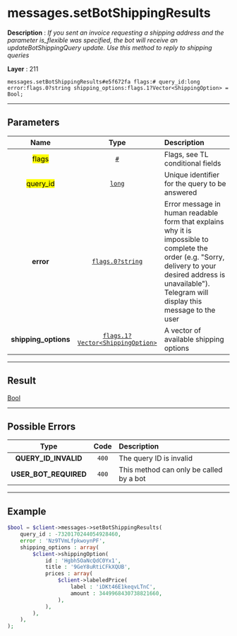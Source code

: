 # messages.setBotShippingResults

**Description** : *If you sent an invoice requesting a shipping address and the parameter is_flexible was specified, the bot will receive an updateBotShippingQuery update. Use this method to reply to shipping queries*

**Layer** : 211

```tl
messages.setBotShippingResults#e5f672fa flags:# query_id:long error:flags.0?string shipping_options:flags.1?Vector<ShippingOption> = Bool;
```

---

## Parameters

| Name | Type | Description |
| :---: | :---: | :--- |
| <mark>flags</mark> | [`#`](type/#) | Flags, see TL conditional fields |
| <mark>query_id</mark> | [`long`](type/long) | Unique identifier for the query to be answered |
| **error** | [`flags.0?string`](type/string) | Error message in human readable form that explains why it is impossible to complete the order (e.g. "Sorry, delivery to your desired address is unavailable"). Telegram will display this message to the user |
| **shipping_options** | [`flags.1?Vector<ShippingOption>`](type/ShippingOption) | A vector of available shipping options |

---

## Result

[Bool](type/Bool)

---

## Possible Errors

| Type | Code | Description |
| :---: | :---: | :--- |
| **QUERY_ID_INVALID** | `400` | The query ID is invalid |
| **USER_BOT_REQUIRED** | `400` | This method can only be called by a bot |

---

## Example

```php
$bool = $client->messages->setBotShippingResults(
	query_id : -7320170244054928460,
	error : 'Nz9TVmLfpkwoynPF',
	shipping_options : array(
		$client->shippingOption(
			id : 'Hgbh5OaNcQdC0Yx1',
			title : '9GeY8uRtiCFkXQUB',
			prices : array(
				$client->labeledPrice(
					label : 'iDKt46E1keqvLTnC',
					amount : 3449968430738821660,
				),
			),
		),
	),
);
```
